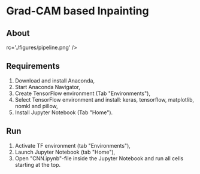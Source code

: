 # Grad-CAM based Inpainting 

## About
rc='./figures/pipeline.png' />

## Requirements

1. Download and install Anaconda,
2. Start Anaconda Navigator,
3. Create TensorFlow environment (Tab "Environments"),
4. Select TensorFlow environment and install: keras, tensorflow, matplotlib, nomkl and pillow,
5. Install Jupyter Notebook (Tab "Home").


## Run
1. Activate TF environment (tab "Environments"),
2. Launch Jupyter Notebook (tab "Home"),
3. Open "CNN.ipynb"-file inside the Jupyter Notebook and run all cells starting at the top.
